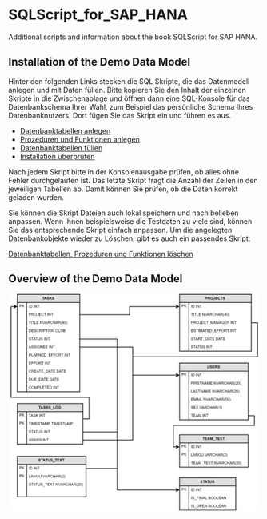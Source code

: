 # SQLScript_for_SAP_HANA
Additional scripts and information about the book SQLScript for SAP HANA. 

## Installation of the Demo Data Model
Hinter den folgenden Links stecken die SQL Skripte, die das Datenmodell anlegen und mit Daten füllen. Bitte kopieren Sie den Inhalt der einzelnen Skripte in die Zwischenablage und öffnen dann eine SQL-Konsole für das Datenbankschema Ihrer Wahl, zum Beispiel das persönliche Schema Ihres Datenbanknutzers. Dort fügen Sie das Skript ein und führen es aus. 

* [Datenbanktabellen anlegen](https://raw.githubusercontent.com/captainabap/Einstieg-in-SQLScript/master/Install/Install_01_Create_Tables.sql)
* [Prozeduren und Funktionen anlegen](https://raw.githubusercontent.com/captainabap/Einstieg-in-SQLScript/master/Install/Install_02_Create_Procedures_and_Functions.sql)
* [Datenbanktabellen füllen](https://raw.githubusercontent.com/captainabap/Einstieg-in-SQLScript/master/Install/Install_03_Fill_with_Data.sql)
* [Installation überprüfen](https://raw.githubusercontent.com/captainabap/Einstieg-in-SQLScript/master/Install/Install_04_Check_Install_Result.sql)

Nach jedem Skript bitte in der Konsolenausgabe prüfen, ob alles ohne Fehler durchgelaufen ist. Das letzte Skript fragt die Anzahl der Zeilen in den jeweiligen Tabellen ab. Damit können Sie prüfen, ob die Daten korrekt geladen wurden. 

Sie können die Skript Dateien auch lokal speichern und nach belieben anpassen. Wenn Ihnen beispielsweise die Testdaten zu viele sind, können Sie das entsprechende Skript einfach anpassen. Um die angelegten Datenbankobjekte wieder zu Löschen, gibt es auch ein passendes Skript:

[Datenbanktabellen, Prozeduren und Funktionen löschen](https://raw.githubusercontent.com/captainabap/Einstieg-in-SQLScript/master/Install/uninstall.sql)


## Overview of the Demo Data Model

![Übersicht](https://github.com/captainabap/SQLScript_for_SAP_HANA/blob/master/A02_Demo_Datenmodell.png)
